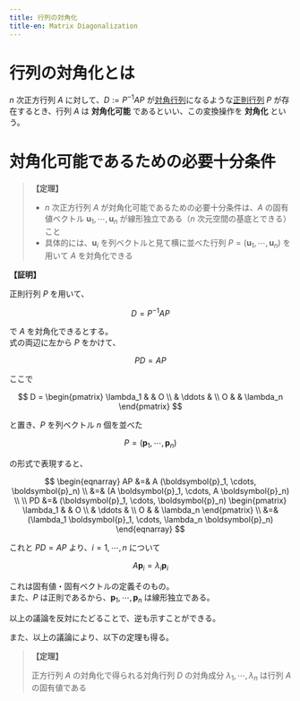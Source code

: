 ```yaml
---
title: 行列の対角化
title-en: Matrix Diagonalization
---
```


# 行列の対角化とは

$n$ 次正方行列 $A$ に対して、$D := P^{-1}AP$ が[対角行列](special-matrix/diagonal-matrix.md)になるような[正則行列](special-matrix/regular-matrix.md) $P$ が存在するとき、行列 $A$ は **対角化可能** であるといい、この変換操作を **対角化** という。

# 対角化可能であるための必要十分条件

> **【定理】**
> 
> - $n$ 次正方行列 $A$ が対角化可能であるための必要十分条件は、$A$ の固有値ベクトル $\boldsymbol{u}_1, \cdots, \boldsymbol{u}_n$ が線形独立である（$n$ 次元空間の基底とできる）こと
> - 具体的には、$\boldsymbol{u}_i$ を列ベクトルと見て横に並べた行列 $P = (\boldsymbol{u}_1, \cdots, \boldsymbol{u}_n)$ を用いて $A$ を対角化できる

**【証明】**

正則行列 $P$ を用いて、

$$
D = P^{-1} A P
$$

で $A$ を対角化できるとする。  
式の両辺に左から $P$ をかけて、

$$
PD = AP
$$

ここで

$$
D = \begin{pmatrix}
	\lambda_1 & & O \\
	& \ddots & \\
	O & & \lambda_n
\end{pmatrix}
$$

と置き、$P$ を列ベクトル $n$ 個を並べた

$$P = (\boldsymbol{p}_1, \cdots, \boldsymbol{p}_n)$$

の形式で表現すると、

$$
\begin{eqnarray}
	AP &=& A (\boldsymbol{p}_1, \cdots, \boldsymbol{p}_n)
	\\ &=&
	(A \boldsymbol{p}_1, \cdots, A \boldsymbol{p}_n)
	\\ \\
	PD &=&
	(\boldsymbol{p}_1, \cdots, \boldsymbol{p}_n)
	\begin{pmatrix}
		\lambda_1 & & O \\
		& \ddots & \\
		O & & \lambda_n
	\end{pmatrix}
	\\ &=&
	(\lambda_1 \boldsymbol{p}_1, \cdots, \lambda_n \boldsymbol{p}_n)
\end{eqnarray}
$$

これと $PD=AP$ より、$i=1,\cdots,n$ について

$$A\boldsymbol{p}_i = \lambda_i \boldsymbol{p}_i$$

これは固有値・固有ベクトルの定義そのもの。  
また、$P$ は正則であるから、$\boldsymbol{p}_1, \cdots, \boldsymbol{p}_n$ は線形独立である。

以上の議論を反対にたどることで、逆も示すことができる。

また、以上の議論により、以下の定理も得る。

> **【定理】**
> 
> 正方行列 $A$ の対角化で得られる対角行列 $D$ の対角成分 $\lambda_1, \cdots, \lambda_n$ は行列 $A$ の固有値である



